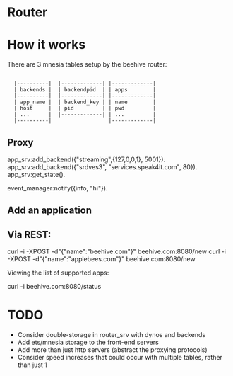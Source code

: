 Router
===

How it works
===
There are 3 mnesia tables setup by the beehive router:

<pre><code>
  |----------|  |-------------| |-------------|
  | backends |  | backendpid  | | apps        |
  |----------|  |-------------| |-------------|
  | app_name |  | backend_key | | name        |
  | host     |  | pid         | | pwd         |
  | ...      |  |-------------| | ...         |
  |----------|                  |-------------|               
</code></pre>

## Proxy
app_srv:add_backend({"streaming",{127,0,0,1}, 5001}).
app_srv:add_backend({"srdves3", "services.speak4it.com", 80}).
app_srv:get_state().


event_manager:notify({info, "hi"}).

## Add an application

## Via REST:

  curl -i -XPOST -d"{\"name\":\"beehive.com\"}" beehive.com:8080/new
  curl -i -XPOST -d"{\"name\":\"applebees.com\"}" beehive.com:8080/new

Viewing the list of supported apps:

  curl -i beehive.com:8080/status

TODO
===
  * Consider double-storage in router_srv with dynos and backends
  * Add ets/mnesia storage to the front-end servers
  * Add more than just http servers (abstract the proxying protocols)
  * Consider speed increases that could occur with multiple tables, rather than just 1